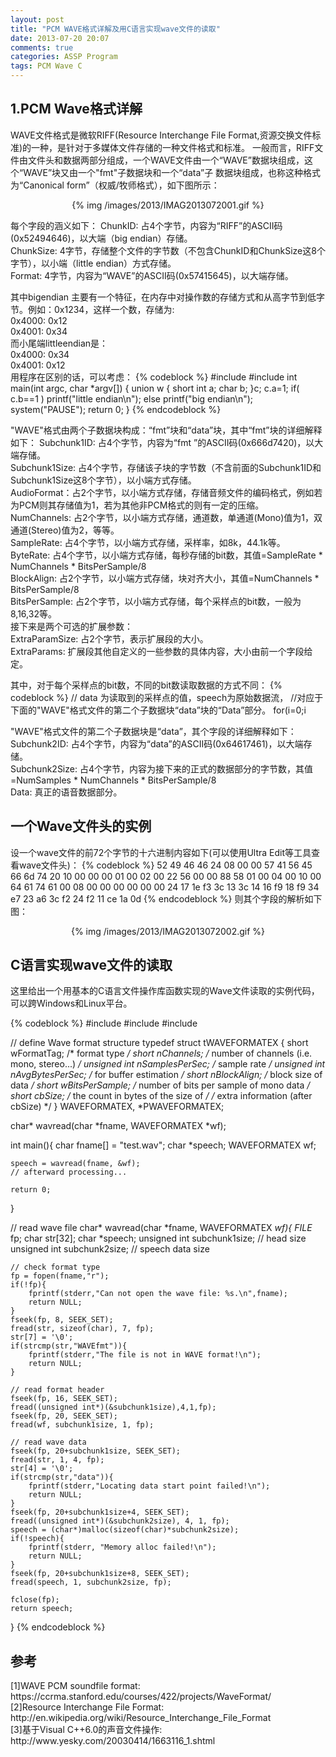 ```yaml
---
layout: post
title: "PCM WAVE格式详解及用C语言实现wave文件的读取"
date: 2013-07-20 20:07
comments: true
categories: ASSP Program
tags: PCM Wave C
---
```

<h2>1.PCM Wave格式详解</h2>
<p>WAVE文件格式是微软RIFF(Resource Interchange File Format,资源交换文件标准)的一种，是针对于多媒体文件存储的一种文件格式和标准。
一般而言，RIFF文件由文件头和数据两部分组成，一个WAVE文件由一个“WAVE”数据块组成，这个“WAVE”块又由一个"fmt"子数据块和一个“data”子
数据块组成，也称这种格式为“Canonical form”（权威/牧师格式），如下图所示：
<center>{% img /images/2013/IMAG2013072001.gif %}</center>
</p>
<!--more-->
<p>每个字段的涵义如下：
ChunkID: 占4个字节，内容为“RIFF”的ASCII码(0x52494646)，以大端（big endian）存储。</br>
ChunkSize: 4字节，存储整个文件的字节数（不包含ChunkID和ChunkSize这8个字节），以小端（little endian）方式存储。</br>
Format: 4字节，内容为“WAVE”的ASCII码(0x57415645)，以大端存储。</br>
</p>

<p>
其中bigendian 主要有一个特征，在内存中对操作数的存储方式和从高字节到低字节。例如：0x1234，这样一个数，存储为:</br>
0x4000:   0x12</br>
0x4001:   0x34</br>
而小尾端littleendian是：</br>
0x4000:   0x34</br>
0x4001:   0x12</br>
用程序在区别的话，可以考虑：
{% codeblock %}
#include <stdio.h>
#include <stdlib.h>
int main(int argc, char *argv[])
{
       union w
      {
       short int a;
       char b;
      }c;
      c.a=1;
      if( c.b==1 )  printf("little endian\n");
      else printf("big endian\n");
      system("PAUSE"); 
      return 0;
}
{% endcodeblock %}
</p>

<p>"WAVE"格式由两个子数据块构成：“fmt”块和“data”块，其中“fmt”块的详细解释如下：
Subchunk1ID: 占4个字节，内容为“fmt ”的ASCII码(0x666d7420)，以大端存储。</br>
Subchunk1Size: 占4个字节，存储该子块的字节数（不含前面的Subchunk1ID和Subchunk1Size这8个字节），以小端方式存储。</br>
AudioFormat：占2个字节，以小端方式存储，存储音频文件的编码格式，例如若为PCM则其存储值为1，若为其他非PCM格式的则有一定的压缩。</br>
NumChannels: 占2个字节，以小端方式存储，通道数，单通道(Mono)值为1，双通道(Stereo)值为2，等等。</br>
SampleRate: 占4个字节，以小端方式存储，采样率，如8k，44.1k等。</br>
ByteRate: 占4个字节，以小端方式存储，每秒存储的bit数，其值=SampleRate * NumChannels * BitsPerSample/8</br>
BlockAlign: 占2个字节，以小端方式存储，块对齐大小，其值=NumChannels * BitsPerSample/8</br>
BitsPerSample: 占2个字节，以小端方式存储，每个采样点的bit数，一般为8,16,32等。</br>
接下来是两个可选的扩展参数：</br>
ExtraParamSize: 占2个字节，表示扩展段的大小。</br>
ExtraParams: 扩展段其他自定义的一些参数的具体内容，大小由前一个字段给定。
</p>

<p>其中，对于每个采样点的bit数，不同的bit数读取数据的方式不同：
{% codeblock %}
// data 为读取到的采样点的值，speech为原始数据流，
//对应于下面的"WAVE"格式文件的第二个子数据块“data”块的“Data”部分。
for(i=0;i<NumSample;i++){
	if(BitsPerSample==8)
		data[i] = (int)*((char*)speech+i);
	else if(BitsPerSample==16)
		data[i] = (int)*((short*)speech+i);
	else if(BitsPerSample==32)
		data[i] = (int)*((int*)speech+i);
}
{% endcodeblock %}
</p>

<p>"WAVE"格式文件的第二个子数据块是“data”，其个字段的详细解释如下：</br>
Subchunk2ID: 占4个字节，内容为“data”的ASCII码(0x64617461)，以大端存储。</br>
Subchunk2Size: 占4个字节，内容为接下来的正式的数据部分的字节数，其值=NumSamples * NumChannels * BitsPerSample/8</br>
Data: 真正的语音数据部分。</br>
</p>

<h2>一个Wave文件头的实例</h2>
<p>设一个wave文件的前72个字节的十六进制内容如下(可以使用Ultra Edit等工具查看wave文件头)：
{% codeblock %}
52 49 46 46 24 08 00 00 57 41 56 45 66 6d 74 20 10 00 00 00 01 00 02 00 
22 56 00 00 88 58 01 00 04 00 10 00 64 61 74 61 00 08 00 00 00 00 00 00 
24 17 1e f3 3c 13 3c 14 16 f9 18 f9 34 e7 23 a6 3c f2 24 f2 11 ce 1a 0d 
{% endcodeblock %}
则其个字段的解析如下图：
<center>{% img /images/2013/IMAG2013072002.gif %}</center>
</p>


<h2>C语言实现wave文件的读取</h2>
<p>这里给出一个用基本的C语言文件操作库函数实现的Wave文件读取的实例代码，可以跨Windows和Linux平台。</p>
{% codeblock %}
#include <stdio.h>
#include <stdlib.h>
#include <string.h>

// define Wave format structure
typedef struct tWAVEFORMATEX
{
    short wFormatTag;         /* format type */
    short nChannels;          /* number of channels (i.e. mono, stereo...) */
    unsigned int nSamplesPerSec;     /* sample rate */
    unsigned int nAvgBytesPerSec;    /* for buffer estimation */
    short nBlockAlign;        /* block size of data */
    short wBitsPerSample;     /* number of bits per sample of mono data */
    short cbSize;             /* the count in bytes of the size of */
                                    /* extra information (after cbSize) */
} WAVEFORMATEX, *PWAVEFORMATEX;

char* wavread(char *fname, WAVEFORMATEX *wf);

int main(){
	char fname[] = "test.wav";
	char *speech;
	WAVEFORMATEX wf;
	
	speech = wavread(fname, &wf);
	// afterward processing...
	
	return 0;
}

// read wave file
char* wavread(char *fname, WAVEFORMATEX *wf){
	FILE* fp;
	char str[32];
	char *speech;
	unsigned int subchunk1size; // head size
	unsigned int subchunk2size; // speech data size

	// check format type
	fp = fopen(fname,"r");
	if(!fp){
		fprintf(stderr,"Can not open the wave file: %s.\n",fname);
		return NULL;
	}
	fseek(fp, 8, SEEK_SET);
	fread(str, sizeof(char), 7, fp);
	str[7] = '\0';
	if(strcmp(str,"WAVEfmt")){
		fprintf(stderr,"The file is not in WAVE format!\n");
		return NULL;
	}
	
	// read format header
	fseek(fp, 16, SEEK_SET);
	fread((unsigned int*)(&subchunk1size),4,1,fp);
	fseek(fp, 20, SEEK_SET);
	fread(wf, subchunk1size, 1, fp);
	
	// read wave data
	fseek(fp, 20+subchunk1size, SEEK_SET);
	fread(str, 1, 4, fp);
	str[4] = '\0';
	if(strcmp(str,"data")){
		fprintf(stderr,"Locating data start point failed!\n");
		return NULL;
	}
	fseek(fp, 20+subchunk1size+4, SEEK_SET);
	fread((unsigned int*)(&subchunk2size), 4, 1, fp);
	speech = (char*)malloc(sizeof(char)*subchunk2size);
	if(!speech){
		fprintf(stderr, "Memory alloc failed!\n");
		return NULL;
	}
	fseek(fp, 20+subchunk1size+8, SEEK_SET);
	fread(speech, 1, subchunk2size, fp);

	fclose(fp);
	return speech;
}
{% endcodeblock %}

<h2>参考</h2>
<p>
[1]WAVE PCM soundfile format: https://ccrma.stanford.edu/courses/422/projects/WaveFormat/ </br>
[2]Resource Interchange File Format: http://en.wikipedia.org/wiki/Resource_Interchange_File_Format </br>
[3]基于Visual C++6.0的声音文件操作: http://www.yesky.com/20030414/1663116_1.shtml
</p>
